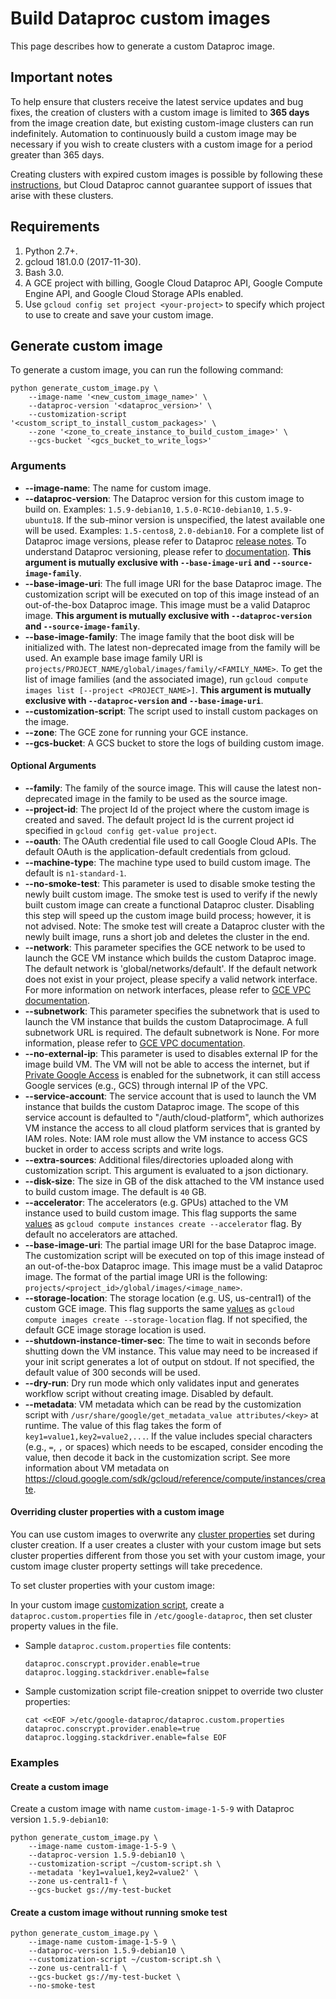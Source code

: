 # Build Dataproc custom images

This page describes how to generate a custom Dataproc image.

## Important notes

To help ensure that clusters receive the latest service updates and bug fixes,
the creation of clusters with a custom image is limited to **365 days** from the
image creation date, but existing custom-image clusters can run indefinitely.
Automation to continuously build a custom image may be necessary if you wish to
create clusters with a custom image for a period greater than 365 days.

Creating clusters with expired custom images is possible by following these
[instructions](https://cloud.google.com/dataproc/docs/guides/dataproc-images#how_to_create_a_cluster_with_an_expired_custom_image),
but Cloud Dataproc cannot guarantee support of issues that arise with these
clusters.

## Requirements

1.  Python 2.7+.
2.  gcloud 181.0.0 (2017-11-30).
3.  Bash 3.0.
4.  A GCE project with billing, Google Cloud Dataproc API, Google Compute Engine
    API, and Google Cloud Storage APIs enabled.
5.  Use `gcloud config set project <your-project>` to specify which project to
    use to create and save your custom image.

## Generate custom image

To generate a custom image, you can run the following command:

```shell
python generate_custom_image.py \
    --image-name '<new_custom_image_name>' \
    --dataproc-version '<dataproc_version>' \
    --customization-script '<custom_script_to_install_custom_packages>' \
    --zone '<zone_to_create_instance_to_build_custom_image>' \
    --gcs-bucket '<gcs_bucket_to_write_logs>'
```

### Arguments

*   **--image-name**: The name for custom image.
*   **--dataproc-version**: The Dataproc version for this custom image to build
    on. Examples: `1.5.9-debian10`, `1.5.0-RC10-debian10`, `1.5.9-ubuntu18`. If
    the sub-minor version is unspecified, the latest available one will be used.
    Examples: `1.5-centos8`, `2.0-debian10`. For a complete list of Dataproc
    image versions, please refer to Dataproc
    [release notes](https://cloud.google.com/dataproc/docs/release-notes). To
    understand Dataproc versioning, please refer to
    [documentation](https://cloud.google.com/dataproc/docs/concepts/versioning/overview).
    **This argument is mutually exclusive with `--base-image-uri` and
    `--source-image-family`**.
*   **--base-image-uri**: The full image URI for the base Dataproc image. The
    customization script will be executed on top of this image instead of an
    out-of-the-box Dataproc image. This image must be a valid Dataproc image.
    **This argument is mutually exclusive with `--dataproc-version` and
    `--source-image-family`**.
*   **--base-image-family**: The image family that the boot disk will be
    initialized with. The latest non-deprecated image from the family will be
    used. An example base image family URI is
    `projects/PROJECT_NAME/global/images/family/<FAMILY_NAME>`. To get the list
    of image families (and the associated image), run `gcloud compute images
    list [--project <PROJECT_NAME>]`. **This argument is mutually exclusive with
    `--dataproc-version` and `--base-image-uri`**.
*   **--customization-script**: The script used to install custom packages on
    the image.
*   **--zone**: The GCE zone for running your GCE instance.
*   **--gcs-bucket**: A GCS bucket to store the logs of building custom image.

#### Optional Arguments

*   **--family**: The family of the source image. This will cause the latest
    non-deprecated image in the family to be used as the source image.
*   **--project-id**: The project Id of the project where the custom image is
    created and saved. The default project Id is the current project id
    specified in `gcloud config get-value project`.
*   **--oauth**: The OAuth credential file used to call Google Cloud APIs. The
    default OAuth is the application-default credentials from gcloud.
*   **--machine-type**: The machine type used to build custom image. The default
    is `n1-standard-1`.
*   **--no-smoke-test**: This parameter is used to disable smoke testing the
    newly built custom image. The smoke test is used to verify if the newly
    built custom image can create a functional Dataproc cluster. Disabling this
    step will speed up the custom image build process; however, it is not
    advised. Note: The smoke test will create a Dataproc cluster with the newly
    built image, runs a short job and deletes the cluster in the end.
*   **--network**: This parameter specifies the GCE network to be used to launch
    the GCE VM instance which builds the custom Dataproc image. The default
    network is 'global/networks/default'. If the default network does not exist
    in your project, please specify a valid network interface. For more
    information on network interfaces, please refer to
    [GCE VPC documentation](https://cloud.google.com/vpc/docs/vpc).
*   **--subnetwork**: This parameter specifies the subnetwork that is used to
    launch the VM instance that builds the custom Dataprocimage. A full
    subnetwork URL is required. The default subnetwork is None. For more
    information, please refer to
    [GCE VPC documentation](https://cloud.google.com/vpc/docs/vpc).
*   **--no-external-ip**: This parameter is used to disables external IP for the
    image build VM. The VM will not be able to access the internet, but if
    [Private Google Access](https://cloud.google.com/vpc/docs/configure-private-google-access)
    is enabled for the subnetwork, it can still access Google services (e.g.,
    GCS) through internal IP of the VPC.
*   **--service-account**: The service account that is used to launch the VM
    instance that builds the custom Dataproc image. The scope of this service
    account is defaulted to "/auth/cloud-platform", which authorizes VM instance
    the access to all cloud platform services that is granted by IAM roles.
    Note: IAM role must allow the VM instance to access GCS bucket in order to
    access scripts and write logs.
*   **--extra-sources**: Additional files/directories uploaded along with
    customization script. This argument is evaluated to a json dictionary.
*   **--disk-size**: The size in GB of the disk attached to the VM instance used
    to build custom image. The default is `40` GB.
*   **--accelerator**: The accelerators (e.g. GPUs) attached to the VM instance
    used to build custom image. This flag supports the same
    [values](https://cloud.google.com/sdk/gcloud/reference/compute/instances/create#--accelerator)
    as `gcloud compute instances create --accelerator` flag. By default no
    accelerators are attached.
*   **--base-image-uri**: The partial image URI for the base Dataproc image. The
    customization script will be executed on top of this image instead of an
    out-of-the-box Dataproc image. This image must be a valid Dataproc image.
    The format of the partial image URI is the following:
    `projects/<project_id>/global/images/<image_name>`.
*   **--storage-location**: The storage location (e.g. US, us-central1) of the
    custom GCE image. This flag supports the same
    [values](https://cloud.google.com/sdk/gcloud/reference/compute/images/create#--storage-location)
    as `gcloud compute images create --storage-location` flag. If not specified,
    the default GCE image storage location is used.
*   **--shutdown-instance-timer-sec**: The time to wait in seconds before
    shutting down the VM instance. This value may need to be increased if your
    init script generates a lot of output on stdout. If not specified, the
    default value of 300 seconds will be used.
*   **--dry-run**: Dry run mode which only validates input and generates
    workflow script without creating image. Disabled by default.
*   **--metadata**: VM metadata which can be read by the customization script
    with `/usr/share/google/get_metadata_value attributes/<key>` at runtime. The
    value of this flag takes the form of `key1=value1,key2=value2,...`. If the
    value includes special characters (e.g., `=`, `,` or spaces) which needs to
    be escaped, consider encoding the value, then decode it back in the
    customization script. See more information about VM metadata on
    https://cloud.google.com/sdk/gcloud/reference/compute/instances/create.

#### Overriding cluster properties with a custom image

You can use custom images to overwrite any
[cluster properties](https://cloud.google.com/dataproc/docs/concepts/configuring-clusters/cluster-properties)
set during cluster creation. If a user creates a cluster with your custom image
but sets cluster properties different from those you set with your custom image,
your custom image cluster property settings will take precedence.

To set cluster properties with your custom image:

In your custom image
[customization script](https://cloud.google.com/dataproc/docs/guides/dataproc-images#running_the_code),
create a `dataproc.custom.properties` file in `/etc/google-dataproc`, then set
cluster property values in the file.

*   Sample `dataproc.custom.properties` file contents:

    ```shell
    dataproc.conscrypt.provider.enable=true
    dataproc.logging.stackdriver.enable=false
    ```

*   Sample customization script file-creation snippet to override two cluster
    properties:

    ```shell
    cat <<EOF >/etc/google-dataproc/dataproc.custom.properties
    dataproc.conscrypt.provider.enable=true
    dataproc.logging.stackdriver.enable=false EOF
    ```

### Examples

#### Create a custom image

Create a custom image with name `custom-image-1-5-9` with Dataproc version
`1.5.9-debian10`:

```shell
python generate_custom_image.py \
    --image-name custom-image-1-5-9 \
    --dataproc-version 1.5.9-debian10 \
    --customization-script ~/custom-script.sh \
    --metadata 'key1=value1,key2=value2' \
    --zone us-central1-f \
    --gcs-bucket gs://my-test-bucket
```

#### Create a custom image without running smoke test

```shell
python generate_custom_image.py \
    --image-name custom-image-1-5-9 \
    --dataproc-version 1.5.9-debian10 \
    --customization-script ~/custom-script.sh \
    --zone us-central1-f \
    --gcs-bucket gs://my-test-bucket \
    --no-smoke-test
```
